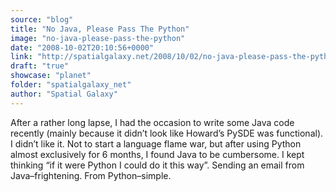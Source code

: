 ```yaml
---
source: "blog"
title: "No Java, Please Pass The Python"
image: "no-java-please-pass-the-python"
date: "2008-10-02T20:10:56+0000"
link: "http://spatialgalaxy.net/2008/10/02/no-java-please-pass-the-python/"
draft: "true"
showcase: "planet"
folder: "spatialgalaxy_net"
author: "Spatial Galaxy"
---
```


After a rather long lapse, I had the occasion to write some Java code recently (mainly because it didn&rsquo;t look like Howard&rsquo;s PySDE was functional).
I didn&rsquo;t like it.
Not to start a language flame war, but after using Python almost exclusively for 6 months, I found Java to be cumbersome. I kept thinking &ldquo;if it were Python I could do it this way&rdquo;.
Sending an email from Java&ndash;frightening. From Python&ndash;simple.
